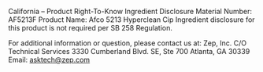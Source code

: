  
 
 
California – Product Right-To-Know Ingredient Disclosure 
Material Number: AF5213F 
Product Name: Afco 5213 Hyperclean Cip 
Ingredient disclosure for this product is not required per SB 258 Regulation. 
 
For additional information or question, please contact us at: 
Zep, Inc. 
C/O Technical Services 
3330 Cumberland Blvd. SE, Ste 700 
Atlanta, GA 30339 
Email: asktech@zep.com 
 
 
 
 
